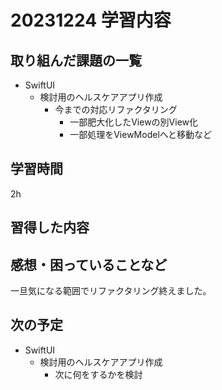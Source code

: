 # 20231224 学習内容

## 取り組んだ課題の一覧

- SwiftUI
  - 検討用のヘルスケアアプリ作成
    - 今までの対応リファクタリング
      - 一部肥大化したViewの別View化
      - 一部処理をViewModelへと移動など

## 学習時間

2h

## 習得した内容

## 感想・困っていることなど

一旦気になる範囲でリファクタリング終えました。

## 次の予定

- SwiftUI
  - 検討用のヘルスケアアプリ作成
    - 次に何をするかを検討